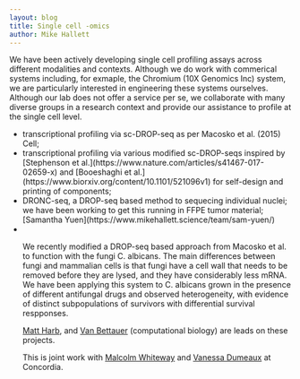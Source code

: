 ```yaml
---
layout: blog
title: Single cell -omics
author: Mike Hallett
---
```


We have been actively developing single cell profiling assays 
across  different modalities and contexts.
Although we do work with commerical systems including, for exmaple, the Chromium (10X Genomics Inc) system, 
we are particularly interested in engineering these systems ourselves.
Although our lab does not offer a service per se, 
we  collaborate with many diverse groups in a research context and
provide our assistance to profile at the single cell level.

<ul>
<li> transcriptional profiling via sc-DROP-seq as per Macosko et al. (2015) Cell;</li>
<li> transcriptional profiling via various modified sc-DROP-seqs inspired by [Stephenson et al.](https://www.nature.com/articles/s41467-017-02659-x) and [Booeshaghi et al.](https://www.biorxiv.org/content/10.1101/521096v1) for self-design and printing of components;</li>
<li>DRONC-seq, a DROP-seq based method to sequecing individual nuclei; we have been working to get this running in FFPE tumor material;
[Samantha Yuen](https://www.mikehallett.science/team/sam-yuen/)</li>
<li> </li>


We recently modified a DROP-seq based approach from Macosko et al. to function with the fungi C. albicans. The main differences between fungi and mammalian cells is that fungi have a cell wall that needs to be removed before they are lysed, and they have considerably less mRNA. We have been applying this system to C. albicans grown in the presence of different antifungal drugs and observed heterogeneity, with evidence of distinct subpopulations of survivors with differential survival respponses.



[Matt Harb](https://www.mikehallett.science/team/mathieu-harb/), 
and [Van Bettauer](https://www.mikehallett.science/team/van-bettauer/) (computational biology) are leads on these projects.

This is joint work with [Malcolm Whiteway](https://sites.google.com/site/whitewaylab/home) and [Vanessa Dumeaux](https://lab-dumeaux.science/cv) at Concordia. 

